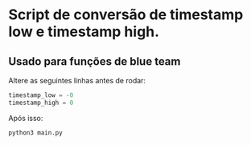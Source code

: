 # Script de conversão de timestamp low e timestamp high. 


## Usado para funções de blue team
Altere as seguintes linhas antes de rodar:
```py
timestamp_low = -0
timestamp_high = 0
```
Após isso:
```
python3 main.py
```

